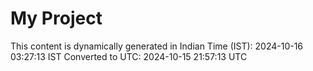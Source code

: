 # My Project

This content is dynamically generated in Indian Time (IST): 2024-10-16 03:27:13 IST
Converted to UTC: 2024-10-15 21:57:13 UTC
